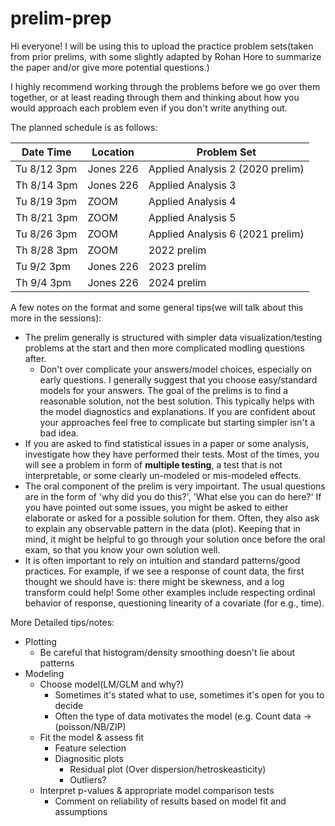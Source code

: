 # prelim-prep

Hi everyone! I will be using this to upload the practice problem sets(taken from prior prelims, with some slightly adapted by Rohan Hore to summarize the paper and/or give more potential questions.)

I highly recommend working through the problems before we go over them together, or at least reading through them and thinking about how you would approach each problem even if you don't write anything out.

The planned schedule is as follows:

| Date Time    | Location  | Problem Set                      |
| ------------ | --------- | -------------------------------- |
| Tu 8/12 3pm  | Jones 226 | Applied Analysis 2 (2020 prelim) |
| Th 8/14 3pm  | Jones 226 | Applied Analysis 3               |
| Tu 8/19 3pm  | ZOOM      | Applied Analysis 4               |
| Th 8/21 3pm  | ZOOM      | Applied Analysis 5               |
| Tu 8/26 3pm  | ZOOM      | Applied Analysis 6 (2021 prelim) |
| Th  8/28 3pm | ZOOM      | 2022 prelim                      |
| Tu  9/2 3pm  | Jones 226 | 2023 prelim                      |
| Th  9/4 3pm  | Jones 226 | 2024 prelim                      |

A few notes on the format and some general tips(we will talk about this more in the sessions):

- The prelim generally is structured with simpler data visualization/testing problems at the start and then more complicated modling questions after.
  - Don't over complicate your answers/model choices, especially on early questions. I generally suggest that you choose easy/standard models for your answers. The goal of the prelims is to find a reasonable solution, not the best solution. This typically helps with the model diagnostics and explanations. If you are confident about your approaches feel free to complicate but starting simpler isn't a bad idea.
- If you are asked to find statistical issues in a paper or some analysis, investigate how they have performed their tests. Most of the times, you will see a problem in form of **multiple testing**, a test that is not interpretable, or some clearly un-modeled or mis-modeled effects.
- The oral component of the prelim is very impoirtant. The usual questions are in the form of 'why did you do this?', 'What else you can do here?' If you have pointed out some issues, you might be asked to either elaborate or asked for a possible solution for them. Often, they also ask to explain any observable pattern in the data (plot). Keeping that in mind, it might be helpful to go through your solution once before the oral exam, so that you know your own solution well.
- It is often important to rely on intuition and standard patterns/good practices. For example, if we see a response of count data, the first thought we should have is: there might be skewness, and a log transform could help! Some other examples include respecting ordinal behavior of response, questioning linearity of a covariate (for e.g., time).



More Detailed tips/notes:

- Plotting
  - Be careful that histogram/density smoothing doesn't lie about patterns 
- Modeling
  - Choose model(LM/GLM and why?)
    - Sometimes it's stated what to use, sometimes it's open for you to decide 
    - Often the type of data motivates the model (e.g. Count data ->(poisson/NB/ZIP)
  - Fit the model & assess fit
    - Feature selection 
    - Diagnositic plots
      - Residual plot (Over dispersion/hetroskeasticity)
      - Outliers?
  - Interpret p-values & appropriate model comparison tests
    - Comment on reliability of results based on model fit and assumptions
